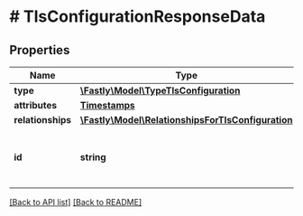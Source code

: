 # # TlsConfigurationResponseData

## Properties

Name | Type | Description | Notes
------------ | ------------- | ------------- | -------------
**type** | [**\Fastly\Model\TypeTlsConfiguration**](TypeTlsConfiguration.md) |  | [optional] 
**attributes** | [**Timestamps**](Timestamps.md) |  | [optional] 
**relationships** | [**\Fastly\Model\RelationshipsForTlsConfiguration**](RelationshipsForTlsConfiguration.md) |  | [optional] 
**id** | **string** | Alphanumeric string identifying a TLS configuration. | [optional] [readonly] 


[[Back to API list]](../../README.md#endpoints) [[Back to README]](../../README.md)
